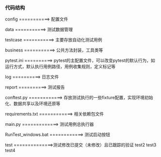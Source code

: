 ### 代码结构
config ===========> 配置文件

data ===========> 测试数据管理

testcase ===========> 主要存放自动化测试用例

business ===========> 公共方法封装，工具类等

pytest.ini ==========> pytest的主配置文件，可以改变pytest的默认行为，如运行方式，默认执行用例路径，用例收集规则，定义标记等

log ==========> 日志文件

report ==========> 测试报告

conftest.py ============> 存放测试执行的一些fixture配置，实现环境初始化、数据共享以及环境还原等

requirements.txt ============> 相关依赖包文件

main.py =============> 测试用例总执行器

RunTest_windows.bat ============> 测试启动按钮

test ==============>测试修改已提交（未修改）且已跟踪的验证
test2
test3
test4
